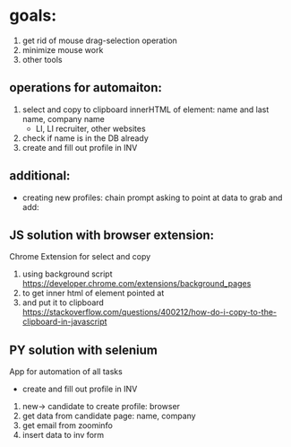 # goals:
1. get rid of mouse drag-selection operation
2. minimize mouse work
3. other tools

## operations for automaiton:
1. select and copy to clipboard innerHTML of element: name and last name, company name
    - LI, LI recruiter, other websites
2. check if name is in the DB already
3. create and fill out profile in INV

## additional:
* creating new profiles: chain prompt asking to point at data to grab and add: 

## JS solution with browser extension:
Chrome Extension for select and copy
1. using background script https://developer.chrome.com/extensions/background_pages
2. to get inner html of element pointed at
3. and put it to clipboard https://stackoverflow.com/questions/400212/how-do-i-copy-to-the-clipboard-in-javascript

## PY solution with selenium
App for automation of all tasks
* create and fill out profile in INV
1. new-> candidate to create profile: browser
2. get data from candidate page: name, company
3. get email from zoominfo
4. insert data to inv form



